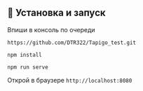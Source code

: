 ## 🔧 Установка и запуск
Впиши в консоль по очереди

`https://github.com/DTR322/Tapigo_test.git`

`npm install`

`npm run serve`

Открой в браузере `http://localhost:8080`
